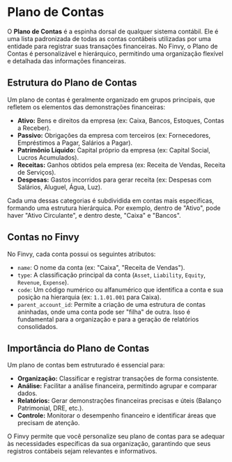 # Plano de Contas

O **Plano de Contas** é a espinha dorsal de qualquer sistema contábil. Ele é uma lista padronizada de todas as contas contábeis utilizadas por uma entidade para registrar suas transações financeiras. No Finvy, o Plano de Contas é personalizável e hierárquico, permitindo uma organização flexível e detalhada das informações financeiras.

## Estrutura do Plano de Contas

Um plano de contas é geralmente organizado em grupos principais, que refletem os elementos das demonstrações financeiras:

*   **Ativo:** Bens e direitos da empresa (ex: Caixa, Bancos, Estoques, Contas a Receber).
*   **Passivo:** Obrigações da empresa com terceiros (ex: Fornecedores, Empréstimos a Pagar, Salários a Pagar).
*   **Patrimônio Líquido:** Capital próprio da empresa (ex: Capital Social, Lucros Acumulados).
*   **Receitas:** Ganhos obtidos pela empresa (ex: Receita de Vendas, Receita de Serviços).
*   **Despesas:** Gastos incorridos para gerar receita (ex: Despesas com Salários, Aluguel, Água, Luz).

Cada uma dessas categorias é subdividida em contas mais específicas, formando uma estrutura hierárquica. Por exemplo, dentro de "Ativo", pode haver "Ativo Circulante", e dentro deste, "Caixa" e "Bancos".

## Contas no Finvy

No Finvy, cada conta possui os seguintes atributos:

*   `name`: O nome da conta (ex: "Caixa", "Receita de Vendas").
*   `type`: A classificação principal da conta (`Asset`, `Liability`, `Equity`, `Revenue`, `Expense`).
*   `code`: Um código numérico ou alfanumérico que identifica a conta e sua posição na hierarquia (ex: `1.1.01.001` para Caixa).
*   `parent_account_id`: Permite a criação de uma estrutura de contas aninhadas, onde uma conta pode ser "filha" de outra. Isso é fundamental para a organização e para a geração de relatórios consolidados.

## Importância do Plano de Contas

Um plano de contas bem estruturado é essencial para:

*   **Organização:** Classificar e registrar transações de forma consistente.
*   **Análise:** Facilitar a análise financeira, permitindo agrupar e comparar dados.
*   **Relatórios:** Gerar demonstrações financeiras precisas e úteis (Balanço Patrimonial, DRE, etc.).
*   **Controle:** Monitorar o desempenho financeiro e identificar áreas que precisam de atenção.

O Finvy permite que você personalize seu plano de contas para se adequar às necessidades específicas da sua organização, garantindo que seus registros contábeis sejam relevantes e informativos.